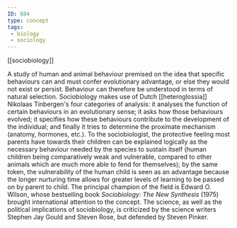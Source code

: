 ```yaml
---
ID: 684
type: concept
tags: 
 - biology
 - sociology
---
```


[[sociobiology]]

 A study of
human and animal behaviour premised on the idea that specific behaviours
can and must confer evolutionary advantage, or else they would not exist
or persist. Behaviour can therefore be understood in terms of natural
selection. Sociobiology makes use of Dutch
[[heteroglossia]] Nikolaas
Tinbergen's four categories of analysis: it analyses the function of
certain behaviours in an evolutionary sense; it asks how those
behaviours evolved; it specifies how these behaviours contribute to the
development of the individual; and finally it tries to determine the
proximate mechanism (anatomy, hormones, etc.). To the sociobiologist,
the protective feeling most parents have towards their children can be
explained logically as the necessary behaviour needed by the species to
sustain itself (human children being comparatively weak and vulnerable,
compared to other animals which are much more able to fend for
themselves); by the same token, the vulnerability of the human child is
seen as an advantage because the longer nurturing time allows for
greater levels of learning to be passed on by parent to child. The
principal champion of the field is Edward O. Wilson, whose bestselling
book *Sociobiology: The New Synthesis* (1975) brought international
attention to the concept. The science, as well as the political
implications of sociobiology, is criticized by the science writers
Stephen Jay Gould and Steven Rose, but defended by Steven Pinker.
